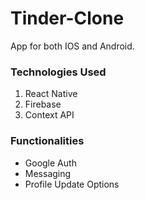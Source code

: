# Tinder-Clone

App for both IOS and Android.

### Technologies Used

1. React Native
2. Firebase
3. Context API

### Functionalities

-   Google Auth
-   Messaging
-   Profile Update Options
